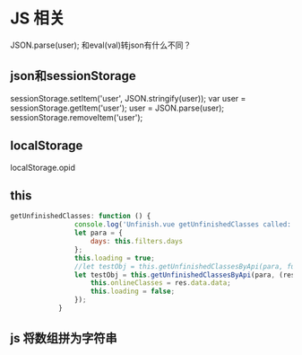 # JS 相关

JSON.parse(user);
和eval(val)转json有什么不同？

## json和sessionStorage

sessionStorage.setItem('user', JSON.stringify(user));
var user = sessionStorage.getItem('user');
user = JSON.parse(user);
sessionStorage.removeItem('user');
## localStorage
localStorage.opid

## this

``` js
getUnfinishedClasses: function () {
				console.log('Unfinish.vue getUnfinishedClasses called: ', this)
				let para = {
					days: this.filters.days
				};
				this.loading = true;
				//let testObj = this.getUnfinishedClassesByApi(para, function(res) {this.loading = false});	这种写法 this将指向整个dom	
				let testObj = this.getUnfinishedClassesByApi(para, (res) => {
					this.onlineClasses = res.data.data;
					this.loading = false;
				});			
			}
```
## js 将数组拼为字符串